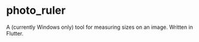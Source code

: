 # photo_ruler

A (currently Windows only) tool for measuring sizes on an image. Written in Flutter.
